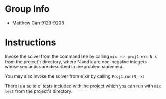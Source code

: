 # Group Info

 - Matthew Carr 9129-9208

# Instructions
Invoke the solver from the command line by calling
`mix run proj1.exs N k`
from the project's directory, where N and k are non-negative integers
whose semantics are described in the problem statement.

You may also invoke the solver from elixir by calling
`Proj1.run(N, k)`

There is a suite of tests included with the project which you can run with
`mix test` from the project's directory.